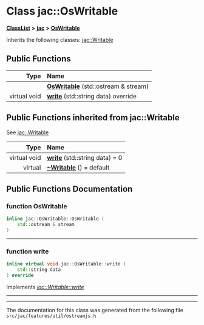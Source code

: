 

# Class jac::OsWritable



[**ClassList**](annotated.md) **>** [**jac**](namespacejac.md) **>** [**OsWritable**](classjac_1_1OsWritable.md)








Inherits the following classes: [jac::Writable](classjac_1_1Writable.md)






















































## Public Functions

| Type | Name |
| ---: | :--- |
|   | [**OsWritable**](#function-oswritable) (std::ostream & stream) <br> |
| virtual void | [**write**](#function-write) (std::string data) override<br> |


## Public Functions inherited from jac::Writable

See [jac::Writable](classjac_1_1Writable.md)

| Type | Name |
| ---: | :--- |
| virtual void | [**write**](classjac_1_1Writable.md#function-write) (std::string data) = 0<br> |
| virtual  | [**~Writable**](classjac_1_1Writable.md#function-writable) () = default<br> |






















































## Public Functions Documentation




### function OsWritable 

```C++
inline jac::OsWritable::OsWritable (
    std::ostream & stream
) 
```




<hr>



### function write 

```C++
inline virtual void jac::OsWritable::write (
    std::string data
) override
```



Implements [*jac::Writable::write*](classjac_1_1Writable.md#function-write)


<hr>

------------------------------
The documentation for this class was generated from the following file `src/jac/features/util/ostreamjs.h`

